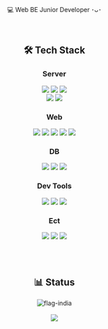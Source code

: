<div align="center">
	
<span>💻 Web BE Junior Developer ･ᴗ･</span>
<br><br><br>



  <h2>🛠 Tech Stack</h2>
  <h3> Server </h3>
  <img src="https://img.shields.io/badge/Java-%23ED8B00.svg?style=flat&logo=Java&logoColor=white" />
  <img src="https://img.shields.io/badge/SpringBoot-6DB33F?style=flat&logo=spring&logoColor=white">
  <img src="https://img.shields.io/badge/SpringFramework-6DB33F?style=flat&logo=spring&logoColor=white"> 
  <br>
  <img src="https://img.shields.io/badge/gradle-02303A?style=flat&logo=gradle&logoColor=white">
  <img src="https://img.shields.io/badge/junit5-25A162?style=flat&logo=junit5&logoColor=white">

  <br>
  <h3> Web </h3>
  <img src="https://img.shields.io/badge/HTML-E34F26?style=flat&logo=HTML5&logoColor=white" />
  <img src="https://img.shields.io/badge/CSS-1572B6?style=flat&logo=CSS3&logoColor=white" />
  <img src="https://img.shields.io/badge/JavaScript-F7DF1E?style=flat&logo=javascript&logoColor=black"> 
  <img src="https://img.shields.io/badge/JQuery-0769AD?style=flat&logo=jquery&logoColor=white">
  <img src="https://img.shields.io/badge/React.js-61DAFB?style=flat&logo=React&logoColor=black"/>
  <br>
  <h3>DB</h3>
  <img src="https://img.shields.io/badge/ORACLE-F80000?style=flat&logo=oracle&logoColor=white">
  <img src="https://img.shields.io/badge/MariaDB-003545?style=flat&logo=mariadb&logoColor=white" />
  <img src="https://img.shields.io/badge/MySQL-4479A1?style=flat&logo=MySQL&logoColor=white" />
  <br>
  <h3>Dev Tools</h3>
  <img src="https://img.shields.io/badge/intellij%20Idea-000000?style=flat&logo=IntelliJIdea&logoColor=white" />
  <img src="https://img.shields.io/badge/Eclipse%20IDE-2C2255?style=flat&logo=EclipseIDE&logoColor=white" />
  <img src="https://img.shields.io/badge/Visual%20Studio%20Code-007ACC?style=flat&logo=VisualStudioCode&logoColor=white" />
  <br>
  <h3>Ect</h3>
  <img src="https://img.shields.io/badge/GIT-F05032?style=flat&logo=git&logoColor=white">
  <img src="https://img.shields.io/badge/amazonaws-232F3E?style=flat&logo=amazonaws&logoColor=white">
  <img src="https://img.shields.io/badge/ApacheTomcat-F8DC75?style=flat&logo=ApacheTomcat&logoColor=white" />
</div>
<br><br><br> 
<div align="center">
<h2>📊 Status</h2>
  
![flag-india](https://github-readme-stats.vercel.app/api?username=JOY0987&show_icons=true&hide=contribs,prs&cache_seconds=86400&theme=flag-india)
  <br><br>
 <img src="https://github-readme-stats.vercel.app/api/top-langs/?username=joy0987&layout=compact">
 <br>
</div>
